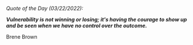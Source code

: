 *Quote of the Day (03/22/2022):*

_**Vulnerability is not winning or losing; it's having the courage to show up and be seen when we have no control over the outcome.**_

Brene Brown